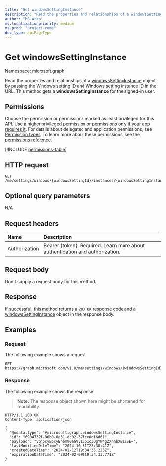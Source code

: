 ```yaml
---
title: "Get windowsSettingInstance"
description: "Read the properties and relationships of a windowsSettingInstance object."
author: "MS-Arko"
ms.localizationpriority: medium
ms.prod: "project-rome"
doc_type: apiPageType
---
```


# Get windowsSettingInstance

Namespace: microsoft.graph

Read the properties and relationships of a [windowsSettingInstance](../resources/windowssettinginstance.md) object by passing the Windows setting ID and Windows setting instance ID in the URL. This method gets a **windowsSettingInstance** for the signed-in user.

## Permissions

Choose the permission or permissions marked as least privileged for this API. Use a higher privileged permission or permissions [only if your app requires it](/graph/permissions-overview#best-practices-for-using-microsoft-graph-permissions). For details about delegated and application permissions, see [Permission types](/graph/permissions-overview#permission-types). To learn more about these permissions, see the [permissions reference](/graph/permissions-reference).

<!-- {
  "blockType": "permissions",
  "name": "windowssettinginstance-get-permissions"
}
-->

[!INCLUDE [permissions-table](../includes/permissions/windowssettinginstance-get-permissions.md)]

## HTTP request

<!-- {
  "blockType": "ignored"
}
-->
```http
GET /me/settings/windows/{windowsSettingId}/instances/{windowsSettingInstanceId}
```

## Optional query parameters

N/A

## Request headers

| Name          | Description                                                                                               |
| :------------ | :-------------------------------------------------------------------------------------------------------- |
| Authorization | Bearer {token}. Required. Learn more about [authentication and authorization](/graph/auth/auth-concepts). |

## Request body

Don't supply a request body for this method.

## Response

If successful, this method returns a `200 OK` response code and a [windowsSettingInstance](../resources/windowssettinginstance.md) object in the response body.

## Examples

### Request

The following example shows a request.

<!-- {
  "blockType": "request",
  "name": "get_windowssettinginstance"
}
-->

```http
GET https://graph.microsoft.com/v1.0/me/settings/windows/{windowsSettingId}/instances/{windowsSettingInstanceId}
```

### Response

The following example shows the response.

> **Note:** The response object shown here might be shortened for readability.

<!-- {
  "blockType": "response",
  "truncated": true,
  "@odata.type": "microsoft.graph.windowsSettingInstance"
}
-->

```http
HTTP/1.1 200 OK
Content-Type: application/json

{
  "@odata.type": "#microsoft.graph.windowsSettingInstance",
  "id": "6984732f-86b0-8e31-dc02-37fce0df6d61",
  "payload": "VGhpcyBpcyBhbm90aGVyIGp1c3QgYW4gZXhhbXBsZSE=",
  "lastModifiedDateTime": "2024-10-31T23:30:41Z",
  "createdDateTime": "2024-02-12T19:34:35.223Z",
  "expirationDateTime": "2034-02-09T19:34:33.771Z"
}
```
